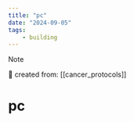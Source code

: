 ```yaml
---
title: "pc"
date: "2024-09-05"
tags:
    - building
---
```


> [!NOTE]
> 🌱 created from: [[cancer_protocols]]

# pc


